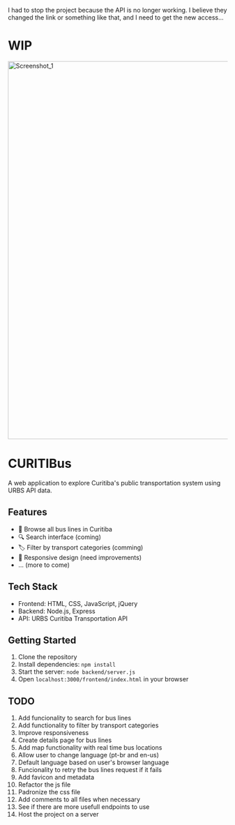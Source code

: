 I had to stop the project because the API is no longer working. I believe they changed the link or something like that, and I need to get the new access...

# WIP
<img width="1919" height="867" alt="Screenshot_1" src="https://github.com/user-attachments/assets/3e65a970-e4ae-49a2-b8d8-1eaefc3aeaaf" />

# CURITIBus 
A web application to explore Curitiba's public transportation system using URBS API data.

## Features

- 🚌 Browse all bus lines in Curitiba
- 🔍 Search interface (coming)
- 🏷️ Filter by transport categories (comming)
- 📱 Responsive design (need improvements)
- ... (more to come)

## Tech Stack

- Frontend: HTML, CSS, JavaScript, jQuery
- Backend: Node.js, Express
- API: URBS Curitiba Transportation API

## Getting Started

1. Clone the repository
2. Install dependencies: `npm install`
3. Start the server: `node backend/server.js`
4. Open `localhost:3000/frontend/index.html` in your browser

## TODO

1. Add funcionality to search for bus lines
2. Add functionality to filter by transport categories
3. Improve responsiveness
4. Create details page for bus lines
5. Add map functionality with real time bus locations
6. Allow user to change language (pt-br and en-us)
7. Default language based on user's browser language
8. Funcionality to retry the bus lines request if it fails
9. Add favicon and metadata
10. Refactor the js file
11. Padronize the css file
12. Add comments to all files when necessary
13. See if there are more usefull endpoints to use
14. Host the project on a server
